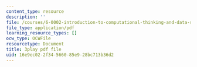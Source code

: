 ```yaml
---
content_type: resource
description: ''
file: /courses/6-0002-introduction-to-computational-thinking-and-data-science-fall-2016/16e9ec022f34566085e928bc713b36d2_iOZVbILaIZc.pdf
file_type: application/pdf
learning_resource_types: []
ocw_type: OCWFile
resourcetype: Document
title: 3play pdf file
uid: 16e9ec02-2f34-5660-85e9-28bc713b36d2
---
```

